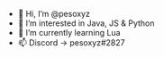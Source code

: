 - 👋 Hi, I’m @pesoxyz
- 👀 I’m interested in Java, JS & Python 
- 🌱 I’m currently learning Lua
- 📫 Discord -> pesoxyz#2827

<!---
pesoxyz/pesoxyz is a ✨ special ✨ repository because its `README.md` (this file) appears on your GitHub profile.
You can click the Preview link to take a look at your changes.
--->


